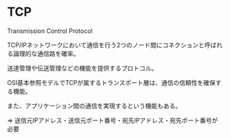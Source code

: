 # TCP

Transmission Control Protocol

TCP/IPネットワークにおいて通信を行う2つのノード間にコネクションと呼ばれる論理的な通信路を確率。

送達管理や伝送管理などの機能を提供するプロトコル。

OSI基本参照モデルでTCPが属するトランスポート層は、通信の信頼性を確保する機能。

また、アプリケーション間の通信を実現するという機能もある。

=> 送信元IPアドレス・送信元ポート番号・宛先IPアドレス・宛先ポート番号が必要


